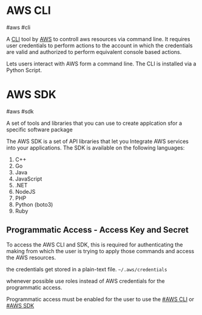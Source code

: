 # AWS CLI
#aws #cli

A [CLI](CLI) tool by [AWS](-=%20AWS%20=-/AWS.md) to controll aws resources via command line. It requires user credentials to perform actions to the account in which the credentials are valid and authorized to perform equivalent console based actions.

Lets users interact with AWS form a command line.
The CLI is installed via a Python Script.


# AWS SDK
#aws #sdk

A set of tools and libraries that you can use to create applcation sfor a specific software package

The AWS SDK is a set of API libraries that let you Integrate AWS services into your applications. The SDK is available on the following languages:

1. C++
2. Go
3. Java
4. JavaScript
5. .NET
6. NodeJS
7. PHP
8. Python (boto3)
9. Ruby



## Programmatic Access - Access Key and Secret

To access the AWS CLI and SDK, this is required for authenticating the making from which the user is trying to apply those commands and access the AWS resources.

the credentials get stored in a plain-text file. `~/.aws/credentials`

whenever possible use roles instead of AWS credentials for the programmatic access.

Programmatic access must be enabled for the user to use the [#AWS CLI](#AWS%20CLI) or [#AWS SDK](#AWS%20SDK)



